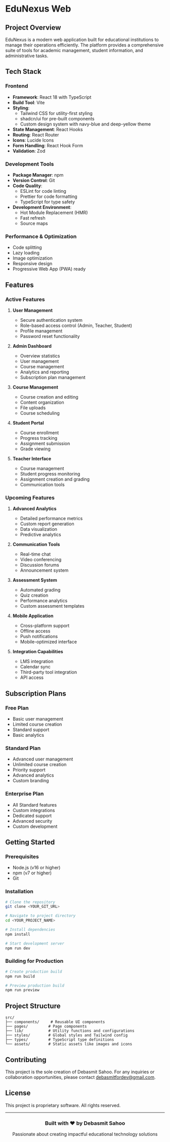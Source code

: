 # EduNexus Web

## Project Overview

EduNexus is a modern web application built for educational institutions to manage their operations efficiently. The platform provides a comprehensive suite of tools for academic management, student information, and administrative tasks.

## Tech Stack

### Frontend
- **Framework**: React 18 with TypeScript
- **Build Tool**: Vite
- **Styling**: 
  - Tailwind CSS for utility-first styling
  - shadcn/ui for pre-built components
  - Custom design system with navy-blue and deep-yellow theme
- **State Management**: React Hooks
- **Routing**: React Router
- **Icons**: Lucide Icons
- **Form Handling**: React Hook Form
- **Validation**: Zod

### Development Tools
- **Package Manager**: npm
- **Version Control**: Git
- **Code Quality**:
  - ESLint for code linting
  - Prettier for code formatting
  - TypeScript for type safety
- **Development Environment**:
  - Hot Module Replacement (HMR)
  - Fast refresh
  - Source maps

### Performance & Optimization
- Code splitting
- Lazy loading
- Image optimization
- Responsive design
- Progressive Web App (PWA) ready

## Features

### Active Features
1. **User Management**
   - Secure authentication system
   - Role-based access control (Admin, Teacher, Student)
   - Profile management
   - Password reset functionality

2. **Admin Dashboard**
   - Overview statistics
   - User management
   - Course management
   - Analytics and reporting
   - Subscription plan management

3. **Course Management**
   - Course creation and editing
   - Content organization
   - File uploads
   - Course scheduling

4. **Student Portal**
   - Course enrollment
   - Progress tracking
   - Assignment submission
   - Grade viewing

5. **Teacher Interface**
   - Course management
   - Student progress monitoring
   - Assignment creation and grading
   - Communication tools

### Upcoming Features
1. **Advanced Analytics**
   - Detailed performance metrics
   - Custom report generation
   - Data visualization
   - Predictive analytics

2. **Communication Tools**
   - Real-time chat
   - Video conferencing
   - Discussion forums
   - Announcement system

3. **Assessment System**
   - Automated grading
   - Quiz creation
   - Performance analytics
   - Custom assessment templates

4. **Mobile Application**
   - Cross-platform support
   - Offline access
   - Push notifications
   - Mobile-optimized interface

5. **Integration Capabilities**
   - LMS integration
   - Calendar sync
   - Third-party tool integration
   - API access

## Subscription Plans

### Free Plan
- Basic user management
- Limited course creation
- Standard support
- Basic analytics

### Standard Plan
- Advanced user management
- Unlimited course creation
- Priority support
- Advanced analytics
- Custom branding

### Enterprise Plan
- All Standard features
- Custom integrations
- Dedicated support
- Advanced security
- Custom development

## Getting Started

### Prerequisites
- Node.js (v16 or higher)
- npm (v7 or higher)
- Git

### Installation

```sh
# Clone the repository
git clone <YOUR_GIT_URL>

# Navigate to project directory
cd <YOUR_PROJECT_NAME>

# Install dependencies
npm install

# Start development server
npm run dev
```

### Building for Production

```sh
# Create production build
npm run build

# Preview production build
npm run preview
```

## Project Structure

```
src/
├── components/     # Reusable UI components
├── pages/         # Page components
├── lib/           # Utility functions and configurations
├── styles/        # Global styles and Tailwind config
├── types/         # TypeScript type definitions
└── assets/        # Static assets like images and icons
```

## Contributing

This project is the sole creation of Debasmit Sahoo. For any inquiries or collaboration opportunities, please contact debasmitfordev@gmail.com.

## License

This project is proprietary software. All rights reserved.

---

<div align="center">
  <h3>Built with ❤️ by Debasmit Sahoo</h3>
  <p>Passionate about creating impactful educational technology solutions</p>
</div>
